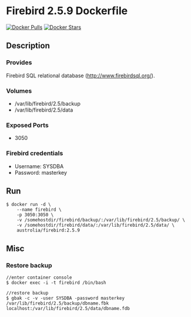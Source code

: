 # Firebird 2.5.9 Dockerfile

[![Docker Pulls](https://img.shields.io/docker/pulls/almeida/firebird.svg)](https://hub.docker.com/r/almeida/firebird/)
[![Docker Stars](https://img.shields.io/docker/stars/almeida/firebird.svg)](https://hub.docker.com/r/almeida/firebird/)

## Description

### Provides

  Firebird SQL relational database (http://www.firebirdsql.org/).

### Volumes

 * /var/lib/firebird/2.5/backup
 * /var/lib/firebird/2.5/data

### Exposed Ports

 * 3050

### Firebird credentials

 * Username: SYSDBA
 * Password: masterkey

## Run

	$ docker run -d \
		--name firebird \	
		-p 3050:3050 \
		-v /somehostdir/firebird/backup/:/var/lib/firebird/2.5/backup/ \
		-v /somehostdir/firebird/data/:/var/lib/firebird/2.5/data/ \
		austrolia/firebird:2.5.9

## Misc

### Restore backup

	//enter container console
	$ docker exec -i -t firebird /bin/bash

	//restore backup
	$ gbak -c -v -user SYSDBA -password masterkey /var/lib/firebird/2.5/backup/dbname.fbk localhost:/var/lib/firebird/2.5/data/dbname.fdb
